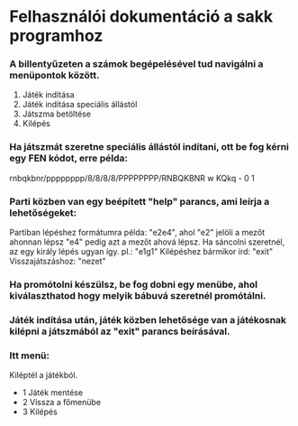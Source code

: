 # Felhasználói dokumentáció a sakk programhoz
### A billentyűzeten a számok begépelésével tud navigálni a menüpontok között.
 1. Játék indítása
 2. Játék indítása speciális állástól
 3. Játszma betöltése
 4. Kilépés
### Ha játszmát szeretne speciális állástól indítani, ott be fog kérni egy FEN kódot, erre példa:
rnbqkbnr/pppppppp/8/8/8/8/PPPPPPPP/RNBQKBNR w KQkq - 0 1
### Parti közben van egy beépített "help" parancs, ami leírja a lehetőségeket:
Partiban lépéshez formátumra példa: "e2e4", ahol "e2" jelöli a mezőt ahonnan lépsz "e4" pedig azt a
mezőt ahová lépsz. Ha sáncolni szeretnél, az egy király lépés ugyan így. pl.: "e1g1" Kilépéshez bármikor
írd: "exit" Visszajátszáshoz: "nezet"
### Ha promótolni készülsz, be fog dobni egy menübe, ahol kiválaszthatod hogy melyik bábuvá szeretnél promótálni.
### Játék indítása után, játék közben lehetősége van a játékosnak kilépni a játszmából az "exit" parancs beírásával.
### Itt menü:
Kiléptél a játékból.
- 1 Játék mentése
- 2 Vissza a főmenübe
- 3 Kilépés

